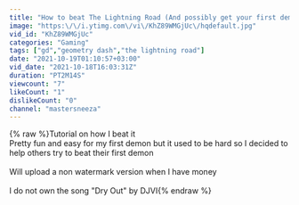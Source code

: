```yaml
---
title: "How to beat The Lightning Road (And possibly get your first demon!)"
image: "https:\/\/i.ytimg.com\/vi\/KhZ89WMGjUc\/hqdefault.jpg"
vid_id: "KhZ89WMGjUc"
categories: "Gaming"
tags: ["gd","geometry dash","the lightning road"]
date: "2021-10-19T01:10:57+03:00"
vid_date: "2021-10-18T16:03:31Z"
duration: "PT2M14S"
viewcount: "7"
likeCount: "1"
dislikeCount: "0"
channel: "mastersneeza"
---
```

{% raw %}Tutorial on how I beat it<br />Pretty fun and easy for my first demon but it used to be hard so I decided to help others try to beat their first demon<br /><br />Will upload a non watermark version when I have money<br /><br />I do not own the song &quot;Dry Out&quot; by DJVI{% endraw %}
